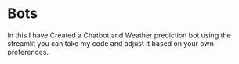# Bots
In this I have Created a Chatbot and Weather prediction bot using the streamlit you can take my code and adjust it based on your own preferences.
